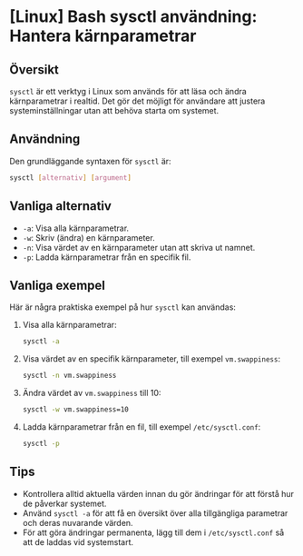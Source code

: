 # [Linux] Bash sysctl användning: Hantera kärnparametrar

## Översikt
`sysctl` är ett verktyg i Linux som används för att läsa och ändra kärnparametrar i realtid. Det gör det möjligt för användare att justera systeminställningar utan att behöva starta om systemet.

## Användning
Den grundläggande syntaxen för `sysctl` är:

```bash
sysctl [alternativ] [argument]
```

## Vanliga alternativ
- `-a`: Visa alla kärnparametrar.
- `-w`: Skriv (ändra) en kärnparameter.
- `-n`: Visa värdet av en kärnparameter utan att skriva ut namnet.
- `-p`: Ladda kärnparametrar från en specifik fil.

## Vanliga exempel
Här är några praktiska exempel på hur `sysctl` kan användas:

1. Visa alla kärnparametrar:
   ```bash
   sysctl -a
   ```

2. Visa värdet av en specifik kärnparameter, till exempel `vm.swappiness`:
   ```bash
   sysctl -n vm.swappiness
   ```

3. Ändra värdet av `vm.swappiness` till 10:
   ```bash
   sysctl -w vm.swappiness=10
   ```

4. Ladda kärnparametrar från en fil, till exempel `/etc/sysctl.conf`:
   ```bash
   sysctl -p
   ```

## Tips
- Kontrollera alltid aktuella värden innan du gör ändringar för att förstå hur de påverkar systemet.
- Använd `sysctl -a` för att få en översikt över alla tillgängliga parametrar och deras nuvarande värden.
- För att göra ändringar permanenta, lägg till dem i `/etc/sysctl.conf` så att de laddas vid systemstart.